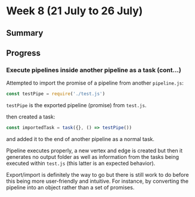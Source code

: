 # Week 8 (21 July to 26 July)

## Summary

## Progress

### Execute pipelines inside another pipeline as a task (cont...)

Attempted to import the promise of a pipeline from another `pipeline.js`:

```javascript
const testPipe = require('./test.js')
```

`testPipe` is the exported pipeline (promise) from `test.js`.

then created a task:

```javascript
const importedTask = task({}, () => testPipe())
```

and added it to the end of another pipeline as a normal task.

Pipeline executes properly, a new vertex and edge is created but then it 
generates no output folder as well as information from the tasks being 
executed within `test.js` (this latter is an expected behavior).

Export/import is definitely the way to go but there is still work to do 
before this being more user-friendly and intuitive. For instance, by converting 
the pipeline into an object rather than a set of promises.